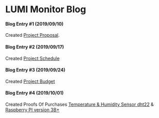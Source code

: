 # LUMI Monitor Blog

#### Blog Entry #1 (2019/09/10)

Created [Project Proposal](https://github.com/Manshur7/Capstone-Project/blob/master/Documentation/ProposalCapstoneLumi.xlsx).

#### Blog Entry #2 (2019/09/17)

Created [Project Schedule]()

#### Blog Entry #3 (2019/09/24)

Created [Project Budget](https://github.com/Manshur7/Capstone-Project/blob/master/Documentation/Budget.xlsx)

#### Blog Entry #4 (2019/10/01)

Created Proofs Of Purchases
[ Temperature & Humidity Sensor dht22](https://github.com/Manshur7/Capstone-Project/blob/master/Documentation/dht22.png) &
[ Raspberry PI version 3B+](https://github.com/Manshur7/Capstone-Project/blob/master/Documentation/rpi3.png)


